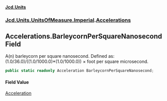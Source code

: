 #### [Jcd.Units](index.md 'index')
### [Jcd.Units.UnitsOfMeasure.Imperial](Jcd.Units.UnitsOfMeasure.Imperial.md 'Jcd.Units.UnitsOfMeasure.Imperial').[Accelerations](Accelerations.md 'Jcd.Units.UnitsOfMeasure.Imperial.Accelerations')

## Accelerations.BarleycornPerSquareNanosecond Field

A(n) barleycorn per square nanosecond. Defined as: (1.0/36.0)/((1.0/1000.0)*(1.0/1000.0)) × foot per square microsecond.

```csharp
public static readonly Acceleration BarleycornPerSquareNanosecond;
```

#### Field Value
[Acceleration](Acceleration.md 'Jcd.Units.UnitTypes.Acceleration')